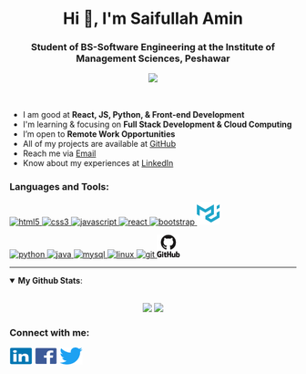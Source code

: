<h1 align="center">Hi 👋, I'm Saifullah Amin</h1>
<h3 align="center">Student of BS-Software Engineering at the Institute of Management Sciences, Peshawar</h3>
<p align="center"> <img src="https://komarev.com/ghpvc/?username=saifullahamin&label=Profile%20views&color=red&style=flat" /></p>
<br>

- I am good at **React, JS, Python, & Front-end Development**
- I'm learning & focusing on **Full Stack Development & Cloud Computing**
- I’m open to **Remote Work Opportunities**
- All of my projects are available at [GitHub](https://github.com/saifullahamin/repositories)
- Reach me via [Email](mailto:saifullahaminkhan@gmail.com)
- Know about my experiences at [LinkedIn](https://linkedin.com/in/saifullah-amin)


<h3 align="left">Languages and Tools:</h3>

<p align="left"> 

<a href="https://www.w3.org/html/" target="_blank"> <img src="https://devicons.github.io/devicon/devicon.git/icons/html5/html5-original-wordmark.svg" alt="html5" width="40" height="40"/> </a>
<a href="https://www.w3schools.com/css/" target="_blank"> <img src="https://devicons.github.io/devicon/devicon.git/icons/css3/css3-original-wordmark.svg" alt="css3" width="40" height="40"/> </a> 
<a href="https://developer.mozilla.org/en-US/docs/Web/JavaScript" target="_blank"> <img src="https://devicons.github.io/devicon/devicon.git/icons/javascript/javascript-original.svg" alt="javascript" width="40" height="40"/> </a> 
<a href="https://reactjs.org/" target="_blank"> <img src="https://devicons.github.io/devicon/devicon.git/icons/react/react-original-wordmark.svg" alt="react" width="40" height="40"/> </a>
<a href="https://getbootstrap.com" target="_blank"> <img src="https://devicons.github.io/devicon/devicon.git/icons/bootstrap/bootstrap-plain.svg" alt="bootstrap" width="40" height="40"/> </a> 
<a href="https://www.material-ui.com" target="_blank"> <img src="https://github.com/devicons/devicon/blob/master/icons/materialui/materialui-plain.svg" alt="material ui" width="40" height="40"/> </a> 


<a href="https://www.python.org" target="_blank"> <img src="https://devicons.github.io/devicon/devicon.git/icons/python/python-original.svg" alt="python" width="40" height="40"/> </a> 
<a href="https://www.java.com" target="_blank"> <img src="https://devicons.github.io/devicon/devicon.git/icons/java/java-original-wordmark.svg" alt="java" width="40" height="40"/> </a>
<a href="https://www.mysql.com/" target="_blank"> <img src="https://devicons.github.io/devicon/devicon.git/icons/mysql/mysql-original-wordmark.svg" alt="mysql" width="40" height="40"/> </a> 
<a href="https://www.linux.org/" target="_blank"> <img src="https://devicons.github.io/devicon/devicon.git/icons/linux/linux-original.svg" alt="linux" width="40" height="40"/> </a> 
<a href="https://git-scm.com/" target="_blank"> <img src="https://www.vectorlogo.zone/logos/git-scm/git-scm-icon.svg" alt="git" width="40" height="40"/> </a> 
<a href="https://www.github.com/" target="_blank"> <img src="https://github.com/devicons/devicon/blob/master/icons/github/github-original-wordmark.svg" alt="github" width="40" height="40"/> </a> 
</p>

---
<details open>
 <summary><b>My Github Stats</b>: </summary>
<br>
<p align = "center">
  <img src = "https://github-readme-stats.vercel.app/api?username=saifullahamin&show_icons=true&theme=tokyonight&line_height=27">
  <img src = "https://github-readme-stats.vercel.app/api/top-langs/?username=saifullahamin&hide=css,html&theme=tokyonight">
</p>
</details>

 
 <p align="left">
<h3 align="left">Connect with me:</h3>
<a href="https://linkedin.com/in/saifullah-amin" target="_blank"><img align="center" src="https://github.com/devicons/devicon/blob/master/icons/linkedin/linkedin-original.svg" alt="saifullahamin" height="30" width="40" /></a>
<a href="https://fb.com/saifullahaminkhan" target="_blank"><img align="center" src="https://github.com/devicons/devicon/blob/master/icons/facebook/facebook-original.svg" alt="saifullahamin" height="30" width="40" /></a>
<a href="https://twitter.com/saifullah_amin_" target="_blank"><img align="center" src="https://github.com/devicons/devicon/blob/master/icons/twitter/twitter-original.svg" alt="saifullahamin" height="30" width="40" /></a>
</p>

